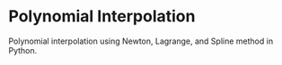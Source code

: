 # Polynomial Interpolation
Polynomial interpolation using Newton, Lagrange, and Spline method in Python.
